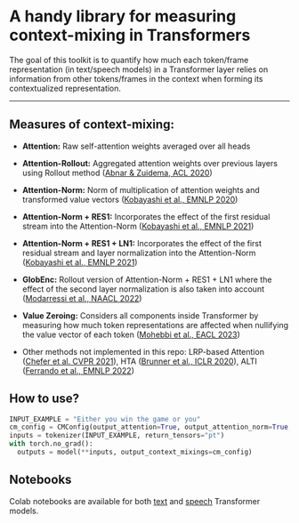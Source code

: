 # A handy library for measuring context-mixing in Transformers

The goal of this toolkit is to quantify how much each token/frame representation (in text/speech models) in a Transformer layer relies on information from other tokens/frames in the context when forming its contextualized representation.

---

## Measures of context-mixing:

- **Attention:** Raw self-attention weights averaged over all heads

- **Attention-Rollout:** Aggregated attention weights over previous layers using Rollout method ([Abnar & Zuidema, ACL 2020](https://aclanthology.org/2020.acl-main.385.pdf))

- **Attention-Norm:** Norm of multiplication of attention weights and transformed value vectors ([Kobayashi et al., EMNLP 2020](https://aclanthology.org/2020.emnlp-main.574.pdf))
  
- **Attention-Norm + RES1:** Incorporates the effect of the first residual stream into the Attention-Norm ([Kobayashi et al., EMNLP 2021](https://aclanthology.org/2021.emnlp-main.373.pdf))

- **Attention-Norm + RES1 + LN1:** Incorporates the effect of the first residual stream and layer normalization into the Attention-Norm ([Kobayashi et al., EMNLP 2021](https://aclanthology.org/2021.emnlp-main.373.pdf))

- **GlobEnc:** Rollout version of Attention-Norm + RES1 + LN1 where the effect of the second layer normalization is also taken into account ([Modarressi et al., NAACL 2022](https://aclanthology.org/2022.naacl-main.19.pdf))

- **Value Zeroing:** Considers all components inside Transformer by measuring how much token representations are affected when nullifying the value vector of each token ([Mohebbi et al., EACL 2023](https://aclanthology.org/2023.eacl-main.245.pdf))

- Other methods not implemented in this repo: LRP-based Attention ([Chefer et al. CVPR 2021](https://openaccess.thecvf.com/content/CVPR2021/papers/Chefer_Transformer_Interpretability_Beyond_Attention_Visualization_CVPR_2021_paper.pdf)), HTA ([Brunner et al., ICLR 2020](https://arxiv.org/pdf/1908.04211)), ALTI ([Ferrando et al., EMNLP 2022](https://aclanthology.org/2022.emnlp-main.595.pdf))


## How to use?
```python
INPUT_EXAMPLE = "Either you win the game or you"
cm_config = CMConfig(output_attention=True, output_attention_norm=True, output_globenc=True, output_value_zeroing=True)
inputs = tokenizer(INPUT_EXAMPLE, return_tensors="pt")
with torch.no_grad():
  outputs = model(**inputs, output_context_mixings=cm_config)
```

## Notebooks
Colab notebooks are available for both [text](https://colab.research.google.com/drive/114YigbeMilvetmPStnlYR7Wd7gxWYFAX) and [speech](https://colab.research.google.com/drive/1SbRsqU52tGKU3-N_469KCZ-PtRixanE2?usp=sharing) Transformer models.
